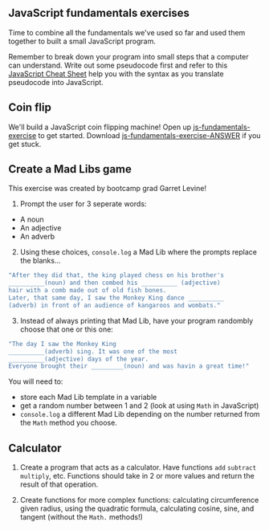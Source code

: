 ## JavaScript fundamentals exercises

Time to combine all the fundamentals we've used so far and used them together to built a small JavaScript program.

Remember to break down your program into small steps that a computer can understand. Write out some pseudocode first and refer to this [JavaScript Cheat Sheet](https://github.com/HackerYou/bootcamp-notes/blob/master/stuff-you-need-to-know/resources-and-cheat-sheets/javascript-cheat-sheet.md) help you with the syntax as you translate pseudocode into JavaScript.

## Coin flip
We'll build a JavaScript coin flipping machine! Open up [js-fundamentals-exercise](https://hychalknotes.s3.amazonaws.com/js-fundamentals-exercise.html) to get started. Download [js-fundamentals-exercise-ANSWER](https://hychalknotes.s3.amazonaws.com/js-fundamentals-exercise-ANSWER.html) if you get stuck.

## Create a Mad Libs game
This exercise was created by bootcamp grad Garret Levine!
1. Prompt the user for 3 seperate words:
  * A noun
  * An adjective
  * An adverb
2. Using these choices, `console.log` a Mad Lib where the prompts replace the blanks...
``` bash
"After they did that, the king played chess on his brother's
__________(noun) and then combed his __________ (adjective)
hair with a comb made out of old fish bones.
Later, that same day, I saw the Monkey King dance __________
(adverb) in front of an audience of kangaroos and wombats."
```
3. Instead of always printing that Mad Lib, have your program randombly choose that one or this one:

```bash
"The day I saw the Monkey King
__________(adverb) sing. It was one of the most
__________(adjective) days of the year.
Everyone brought their _________(noun) and was havin a great time!"
```

You will need to:
  * store each Mad Lib template in a variable 
  * get a random number between 1 and 2 (look at using `Math` in JavaScript)
  * `console.log` a different Mad Lib depending on the number returned from the `Math` method you choose.





## Calculator

1. Create a program that acts as a calculator. Have functions `add` `subtract` `multiply`, etc. Functions should take in 2 or more values and return the result of that operation. 

2. Create functions for more complex functions: calculating circumference given radius, using the quadratic formula, calculating cosine, sine, and tangent (without the `Math.` methods!)



